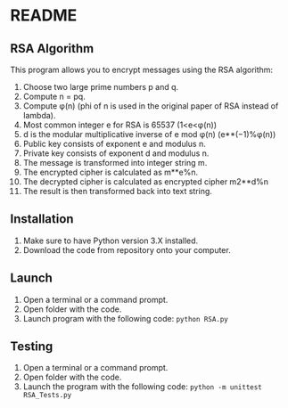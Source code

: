 # README
## RSA Algorithm
This program allows you to encrypt messages using the RSA algorithm:
1. Choose two large prime numbers p and q.
2. Compute n = pq.
3. Compute φ(n) (phi of n is used in the original paper of RSA instead of lambda).
4. Most common integer e for RSA is 65537 (1<e<φ(n))
5. d is the modular multiplicative inverse of e mod φ(n) (e**(−1)%φ(n))
6. Public key consists of exponent e and modulus n.
7. Private key consists of exponent d and modulus n.
8. The message is transformed into integer string m.
9. The encrypted cipher is calculated as m**e%n.
10. The decrypted cipher is calculated as encrypted cipher m2**d%n
11. The result is then transformed back into text string.

## Installation
1. Make sure to have Python version 3.X installed.
2. Download the code from repository onto your computer.

## Launch
1. Open a terminal or a command prompt.
2. Open folder with the code.
3. Launch program with the following code:
`python RSA.py`

## Testing
1. Open a terminal or a command prompt.
2. Open folder with the code.
3. Launch the program with the following code: 
`python -m unittest RSA_Tests.py`